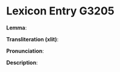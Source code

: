 # Lexicon Entry G3205

**Lemma**: 

**Transliteration (xlit)**: 

**Pronunciation**: 

**Description**:

